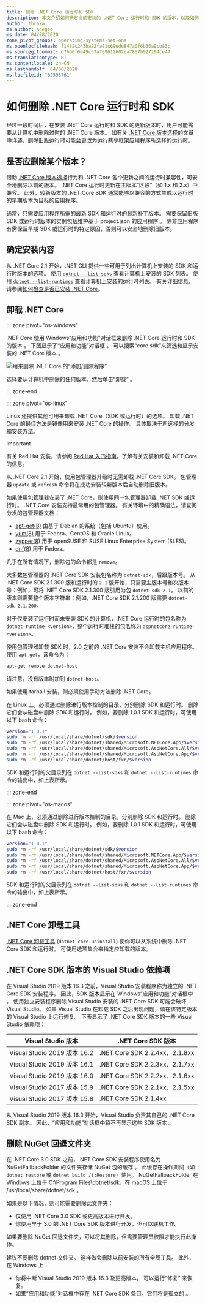 ```yaml
---
title: 删除 .NET Core 运行时和 SDK
description: 本文介绍如何确定当前安装的 .NET Core 运行时和 SDK 的版本，以及如何在 Windows、Mac 和 Linux 上删除它们。
author: thraka
ms.author: adegeo
ms.date: 04/28/2020
zone_pivot_groups: operating-systems-set-one
ms.openlocfilehash: f1482c243ba22fa81c69ede847a0f6b36a9cb83c
ms.sourcegitcommit: d7666f6e49c57a769612602ea7857b927294ce47
ms.translationtype: HT
ms.contentlocale: zh-CN
ms.lasthandoff: 04/30/2020
ms.locfileid: "82595761"
---
```

# <a name="how-to-remove-the-net-core-runtime-and-sdk"></a>如何删除 .NET Core 运行时和 SDK

经过一段时间后，在安装 .NET Core 运行时和 SDK 的更新版本时，用户可能需要从计算机中删除过时的 .NET Core 版本。 如有关 [.NET Core 版本选择](../versions/selection.md)的文章中详述，删除旧版运行时可能会更改为运行共享框架应用程序所选择的运行时。

## <a name="should-i-remove-a-version"></a>是否应删除某个版本？

借助 [.NET Core 版本选择](../versions/selection.md)行为和 .NET Core 各个更新之间的运行时兼容性，可安全地删除以前的版本。 .NET Core 运行时更新在主版本“区段”（如 1.x 和 2.x）中兼容。 此外，较新版本的 .NET Core SDK 通常能够以兼容的方式生成以运行时的早期版本为目标的应用程序。

通常，只需要应用程序所需的最新 SDK 和运行时的最新补丁版本。 需要保留旧版 SDK 或运行时版本的实例包括维护基于 project.json 的应用程序  。 除非应用程序有需保留早期 SDK 或运行时的特定原因，否则可以安全地删除旧版本。

## <a name="determine-what-is-installed"></a>确定安装内容

从 .NET Core 2.1 开始，.NET CLI 提供一些可用于列出计算机上安装的 SDK 和运行时版本的选项。  使用 [`dotnet --list-sdks`](../tools/dotnet.md#options) 查看计算机上安装的 SDK 列表。 使用 [`dotnet --list-runtimes`](../tools/dotnet.md#options) 查看计算机上安装的运行时列表。 有关详细信息，请参阅[如何检查是否已安装 .NET Core](how-to-detect-installed-versions.md)。

## <a name="uninstall-net-core"></a>卸载 .NET Core

::: zone pivot="os-windows"

.NET Core 使用 Windows“应用和功能”对话框来删除 .NET Core 运行时和 SDK 的版本  。 下图显示了“应用和功能”对话框  。 可以搜索“core sdk”来筛选和显示安装的 .NET Core 版本  。

![用来删除 .NET Core 的“添加/删除程序”](./media/remove-runtime-sdk-versions/programs-and-features.png)

选择要从计算机中删除的任何版本，然后单击“卸载”  。

::: zone-end

::: zone pivot="os-linux"

Linux 还提供其他可用来卸载 .NET Core（SDK 或运行时）的选项。 卸载 .NET Core 的最佳方法是镜像用来安装 .NET Core 的操作。 具体取决于所选择的分发和安装方法。

> [!IMPORTANT]
> 有关 Red Hat 安装，请参阅 [Red Hat 入门指南](https://access.redhat.com/documentation/en-us/net_core/2.0/html/getting_started_guide/gs_install_dotnet#install_register_rehel)，了解有关安装和卸载 .NET Core 的信息。

从 .NET Core 2.1 开始，使用包管理器升级时无需卸载 .NET Core SDK。 包管理器 `update` 或 `refresh` 命令将在成功安装较新版本后自动删除旧版本。

如果使用包管理器安装了 .NET Core，则使用同一包管理器卸载 .NET SDK 或运行时。 .NET Core 安装支持最常用的包管理器。 有关环境中的精确语法，请查阅分发的包管理器文档：

- [apt-get(8)](https://linux.die.net/man/8/apt-get) 由基于 Debian 的系统（包括 Ubuntu）使用。
- [yum(8)](https://linux.die.net/man/8/yum) 用于 Fedora、CentOS 和 Oracle Linux。
- [zypper(8)](https://en.opensuse.org/SDB:Zypper_manual_(plain)) 用于 openSUSE 和 SUSE Linux Enterprise System (SLES)。
- [dnf(8)](https://dnf.readthedocs.io/en/latest/command_ref.html) 用于 Fedora。

几乎在所有情况下，删除包的命令都是 `remove`。

大多数包管理器的 .NET Core SDK 安装包名称为 `dotnet-sdk`，后跟版本号。 从 .NET Core SDK 2.1.300 版和运行时的 `2.1` 版开始，只需要主版本号和次版本号：例如，可将 .NET Core SDK 2.1.300 版引用为包 `dotnet-sdk-2.1`。 以前的版本则需要整个版本字符串：例如，.NET Core SDK 2.1.200 版需要 `dotnet-sdk-2.1.200`。

对于仅安装了运行时而未安装 SDK 的计算机，.NET Core 运行时的包名称为 `dotnet-runtime-<version>`，整个运行时堆栈的包名称为 `aspnetcore-runtime-<version>`。

使用包管理器卸载 SDK 时，2.0 之前的 .NET Core 安装不会卸载主机应用程序。 使用 `apt-get`，该命令为：

```bash
apt-get remove dotnet-host
```

请注意，没有版本附加到 `dotnet-host`。

如果使用 tarball 安装，则必须使用手动方法删除 .NET Core。

在 Linux 上，必须通过删除进行版本控制的目录，分别删除 SDK 和运行时。 删除它们会从磁盘中删除 SDK 和运行时。 例如，要删除 1.0.1 SDK 和运行时，可使用以下 bash 命令：

```bash
version="1.0.1"
sudo rm -rf /usr/local/share/dotnet/sdk/$version
sudo rm -rf /usr/local/share/dotnet/shared/Microsoft.NETCore.App/$version
sudo rm -rf /usr/local/share/dotnet/shared/Microsoft.AspNetCore.All/$version
sudo rm -rf /usr/local/share/dotnet/shared/Microsoft.AspNetCore.App/$version
sudo rm -rf /usr/local/share/dotnet/host/fxr/$version
```

SDK 和运行时的父目录列在 `dotnet --list-sdks` 和 `dotnet --list-runtimes` 命令的输出中，如上表所示。

::: zone-end

::: zone pivot="os-macos"

在 Mac 上，必须通过删除进行版本控制的目录，分别删除 SDK 和运行时。 删除它们会从磁盘中删除 SDK 和运行时。 例如，要删除 1.0.1 SDK 和运行时，可使用以下 bash 命令：

```bash
version="1.0.1"
sudo rm -rf /usr/local/share/dotnet/sdk/$version
sudo rm -rf /usr/local/share/dotnet/shared/Microsoft.NETCore.App/$version
sudo rm -rf /usr/local/share/dotnet/shared/Microsoft.AspNetCore.All/$version
sudo rm -rf /usr/local/share/dotnet/shared/Microsoft.AspNetCore.App/$version
sudo rm -rf /usr/local/share/dotnet/host/fxr/$version
```

SDK 和运行时的父目录列在 `dotnet --list-sdks` 和 `dotnet --list-runtimes` 命令的输出中，如上表所示。

::: zone-end

## <a name="net-core-uninstall-tool"></a>.NET Core 卸载工具

[.NET Core 卸载工具](../additional-tools/uninstall-tool.md) (`dotnet-core-uninstall`) 使你可以从系统中删除 .NET Core SDK 和运行时。 可使用选项集合来指定应卸载的版本。

## <a name="visual-studio-dependency-on-net-core-sdk-versions"></a>.NET Core SDK 版本的 Visual Studio 依赖项

在 Visual Studio 2019 版本 16.3 之前，Visual Studio 安装程序称为独立的 .NET Core SDK 安装程序。 因此，SDK 版本显示在 Windows“应用和功能”对话框中  。 使用独立安装程序删除 Visual Studio 安装的 .NET Core SDK 可能会破坏 Visual Studio。 如果 Visual Studio 在卸载 SDK 之后出现问题，请在该特定版本的 Visual Studio 上运行修复。 下表显示了 .NET Core SDK 版本的一些 Visual Studio 依赖项：

| Visual Studio 版本           | .NET Core SDK 版本          |
|---------------------------------|--------------------------------|
| Visual Studio 2019 版本 16.2 | .NET Core SDK 2.2.4xx、2.1.8xx |
| Visual Studio 2019 版本 16.1 | .NET Core SDK 2.2.3xx、2.1.7xx |
| Visual Studio 2019 版本 16.0 | .NET Core SDK 2.2.2xx、2.1.6xx |
| Visual Studio 2017 版本 15.9 | .NET Core SDK 2.2.1xx、2.1.5xx |
| Visual Studio 2017 版本 15.8 | .NET Core SDK 2.1.4xx          |

从 Visual Studio 2019 版本 16.3 开始，Visual Studio 负责其自己的 .NET Core SDK 副本。 因此，“应用和功能”对话框中将不再显示这些 SDK 版本  。

## <a name="remove-the-nuget-fallback-folder"></a>删除 NuGet 回退文件夹

在 .NET Core 3.0 SDK 之前，.NET Core SDK 安装程序使用名为 NuGetFallbackFolder 的文件夹存储 NuGet 包的缓存  。 此缓存在操作期间（如 `dotnet restore` 或 `dotnet build /t:Restore`）使用。 NuGetFallbackFolder 在 Windows 上位于 C:\Program Files\dotnet\sdk，在 macOS 上位于 /usr/local/share/dotnet/sdk    。

如果是以下情况，则可能需要删除此文件夹：

- 仅使用 .NET Core 3.0 SDK 或更高版本进行开发。
- 你使用早于 3.0 的 .NET Core SDK 版本进行开发，但可以联机工作。

如果要删除 NuGet 回退文件夹，可以将其删除，但需要管理员权限才能执行此操作。

建议不要删除 dotnet  文件夹。 这样做会删除以前安装的所有全局工具。 此外，在 Windows 上：

- 你将中断 Visual Studio 2019 版本 16.3 及更高版本。 可以运行“修复”  来恢复。
- 如果“应用和功能”对话框中存在 .NET Core SDK 条目，它们将是孤立的  。
